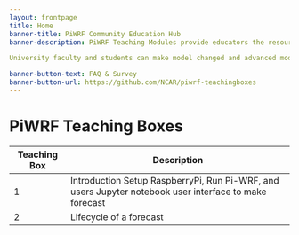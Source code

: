 ```yaml
---
layout: frontpage
title: Home
banner-title: PiWRF Community Education Hub
banner-description: PiWRF Teaching Modules provide educators the resources they need to teach and develop PiWRF modules for middle and high school Earth Science Curricula.  

University faculty and students can make model changed and advanced modules 

banner-button-text: FAQ & Survey
banner-button-url: https://github.com/NCAR/piwrf-teachingboxes
---
```


# PiWRF Teaching Boxes

| Teaching Box | Description |
| ----------- | ----------- |
| 1 | Introduction Setup RaspberryPi, Run Pi-WRF, and users Jupyter notebook user interface to make forecast|
| 2 | Lifecycle of a forecast| Learn about how forecasts are made and try out student excersize to test your performance versus your local news source (coming soon)|
